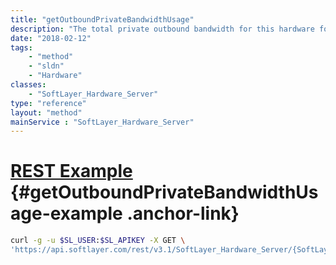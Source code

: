 ```yaml
---
title: "getOutboundPrivateBandwidthUsage"
description: "The total private outbound bandwidth for this hardware for the current billing cycle."
date: "2018-02-12"
tags:
    - "method"
    - "sldn"
    - "Hardware"
classes:
    - "SoftLayer_Hardware_Server"
type: "reference"
layout: "method"
mainService : "SoftLayer_Hardware_Server"
---
```


# [REST Example](#getOutboundPrivateBandwidthUsage-example) <a href="/article/rest/"><i class="fas fa-question"></i></a> {#getOutboundPrivateBandwidthUsage-example .anchor-link} 
```bash
curl -g -u $SL_USER:$SL_APIKEY -X GET \
'https://api.softlayer.com/rest/v3.1/SoftLayer_Hardware_Server/{SoftLayer_Hardware_ServerID}/getOutboundPrivateBandwidthUsage'
```
